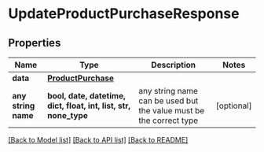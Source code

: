 # UpdateProductPurchaseResponse


## Properties
Name | Type | Description | Notes
------------ | ------------- | ------------- | -------------
**data** | [**ProductPurchase**](ProductPurchase.md) |  | 
**any string name** | **bool, date, datetime, dict, float, int, list, str, none_type** | any string name can be used but the value must be the correct type | [optional]

[[Back to Model list]](../README.md#documentation-for-models) [[Back to API list]](../README.md#documentation-for-api-endpoints) [[Back to README]](../README.md)


